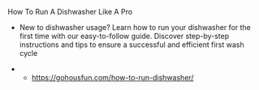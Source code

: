 How To Run A Dishwasher Like A Pro
 - New to dishwasher usage? Learn how to run your dishwasher for the first time with our easy-to-follow guide. Discover step-by-step instructions and tips to ensure a successful and efficient first wash cycle

 -  - https://gohousfun.com/how-to-run-dishwasher/

